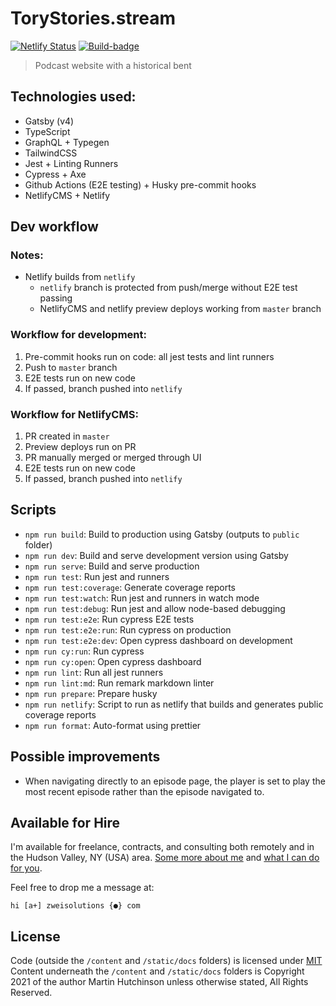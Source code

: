 # ToryStories.stream

[![Netlify Status](https://api.netlify.com/api/v1/badges/7c436fa4-a898-4aed-a5cb-5a4a768cae4e/deploy-status)](https://app.netlify.com/sites/torystories/deploys)
[![Build-badge](https://img.shields.io/github/workflow/status/kentcdodds/kentcdodds.com/pipeline?logo=github&style=flat-square)](https://github.com/kentcdodds/kentcdodds.com/actions?query=workflow%3Apipeline)

> Podcast website with a historical bent

## Technologies used:

-   Gatsby (v4)
-   TypeScript
-   GraphQL + Typegen
-   TailwindCSS
-   Jest + Linting Runners
-   Cypress + Axe
-   Github Actions (E2E testing) + Husky pre-commit hooks
-   NetlifyCMS + Netlify

## Dev workflow

### Notes:

-   Netlify builds from `netlify`
    -   `netlify` branch is protected from push/merge without E2E test passing
    -   NetlifyCMS and netlify preview deploys working from `master` branch

### Workflow for development:

1. Pre-commit hooks run on code: all jest tests and lint runners
2. Push to `master` branch
3. E2E tests run on new code
4. If passed, branch pushed into `netlify`

### Workflow for NetlifyCMS:

1. PR created in `master`
2. Preview deploys run on PR
3. PR manually merged or merged through UI
4. E2E tests run on new code
5. If passed, branch pushed into `netlify`

## Scripts

-   `npm run build`: Build to production using Gatsby (outputs to `public` folder)
-   `npm run dev`: Build and serve development version using Gatsby
-   `npm run serve`: Build and serve production
-   `npm run test`: Run jest and runners
-   `npm run test:coverage`: Generate coverage reports
-   `npm run test:watch`: Run jest and runners in watch mode
-   `npm run test:debug`: Run jest and allow node-based debugging
-   `npm run test:e2e`: Run cypress E2E tests
-   `npm run test:e2e:run`: Run cypress on production
-   `npm run test:e2e:dev`: Open cypress dashboard on development
-   `npm run cy:run`: Run cypress
-   `npm run cy:open`: Open cypress dashboard
-   `npm run lint`: Run all jest runners
-   `npm run lint:md`: Run remark markdown linter
-   `npm run prepare`: Prepare husky
-   `npm run netlify`: Script to run as netlify that builds and generates public coverage reports
-   `npm run format`: Auto-format using prettier

## Possible improvements

-   When navigating directly to an episode page, the player is set to play the most recent episode rather than the episode navigated to.

## Available for Hire

I'm available for freelance, contracts, and consulting both remotely and in the Hudson Valley, NY (USA) area. [Some more about me](https://www.zweisolutions.com/about.html) and [what I can do for you](https://www.zweisolutions.com/services.html).

Feel free to drop me a message at:

```
hi [a+] zweisolutions {●} com
```

## License

Code (outside the `/content` and `/static/docs` folders) is licensed under [MIT](./LICENSE)
Content underneath the `/content` and `/static/docs` folders is Copyright 2021 of the author Martin Hutchinson unless otherwise stated, All Rights Reserved.
